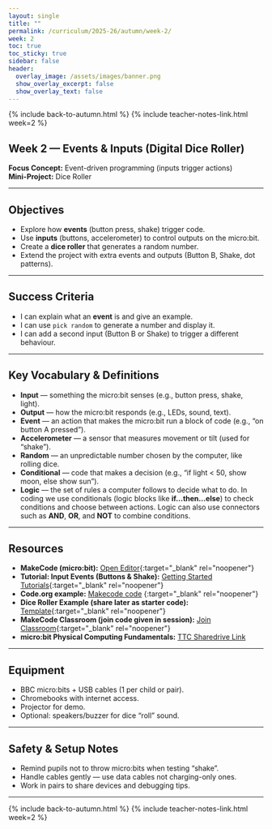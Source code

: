 ```yaml
---
layout: single
title: ""
permalink: /curriculum/2025-26/autumn/week-2/
week: 2
toc: true
toc_sticky: true
sidebar: false
header:
  overlay_image: /assets/images/banner.png
  show_overlay_excerpt: false
  show_overlay_text: false
---
```


{% include back-to-autumn.html %}
{% include teacher-notes-link.html week=2 %}

## Week 2 — Events & Inputs (Digital Dice Roller)

**Focus Concept:** Event-driven programming (inputs trigger actions)  
**Mini-Project:** Dice Roller  

---

## Objectives
- Explore how **events** (button press, shake) trigger code.  
- Use **inputs** (buttons, accelerometer) to control outputs on the micro:bit.  
- Create a **dice roller** that generates a random number.  
- Extend the project with extra events and outputs (Button B, Shake, dot patterns).  

---

## Success Criteria
- I can explain what an **event** is and give an example.  
- I can use `pick random` to generate a number and display it.  
- I can add a second input (Button B or Shake) to trigger a different behaviour.  

---

## Key Vocabulary & Definitions
- **Input** — something the micro:bit senses (e.g., button press, shake, light).  
- **Output** — how the micro:bit responds (e.g., LEDs, sound, text).  
- **Event** — an action that makes the micro:bit run a block of code (e.g., “on button A pressed”).  
- **Accelerometer** — a sensor that measures movement or tilt (used for “shake”).  
- **Random** — an unpredictable number chosen by the computer, like rolling dice.  
- **Conditional** — code that makes a decision (e.g., “if light < 50, show moon, else show sun”).
- **Logic** — the set of rules a computer follows to decide what to do. In coding we use conditionals  (logic blocks like **if…then…else**) to check conditions and choose between actions. Logic can also use connectors such as **AND**, **OR**, and **NOT** to combine conditions.  

---

## Resources
- **MakeCode (micro:bit):** [Open Editor](https://makecode.microbit.org){:target="_blank" rel="noopener"}  
- **Tutorial: Input Events (Buttons & Shake):** [Getting Started Tutorials](https://makecode.microbit.org/tutorials/getting-started){:target="_blank" rel="noopener"}
- **Code.org example:** [Makecode code](https://makecode.microbit.org/_CaK9Lv50rY0c) {:target="_blank" rel="noopener"}
- **Dice Roller Example (share later as starter code):** [Template](https://makecode.microbit.org/#){:target="_blank" rel="noopener"}  
- **MakeCode Classroom (join code given in session):** [Join Classroom](https://classroom.microbit.org/join){:target="_blank" rel="noopener"}
- **micro:bit Physical Computing Fundamentals:** [TTC Sharedrive Link](https://drive.google.com/file/d/1B4Kuq8CdvplmV3JcjlQWNlYLyQ32foIu/view?usp=drive_link)

---

## Equipment
- BBC micro:bits + USB cables (1 per child or pair).  
- Chromebooks with internet access.  
- Projector for demo.  
- Optional: speakers/buzzer for dice “roll” sound.  

---

## Safety & Setup Notes
- Remind pupils not to throw micro:bits when testing “shake”.  
- Handle cables gently — use data cables not charging-only ones.  
- Work in pairs to share devices and debugging tips.  

---

{% include back-to-autumn.html %}
{% include teacher-notes-link.html week=2 %}
